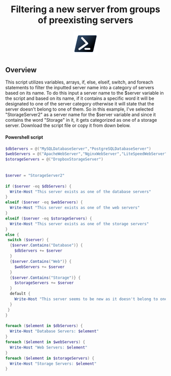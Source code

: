 <h1 align="center">Filtering a new server from groups of preexisting servers</h1>

<p align="center">
<img src="https://github.com/Mwajiduddin/Mwajiduddin/blob/main/images/powershell_icon.png" height="15%" width="15%" />
</p>

<h2>Overview</h2>
This script utilizes variables, arrays, if, else, elseif, switch, and foreach statements to filter the inputted server name into a category of servers based on its name. To do this input a server name to the $server variable in the script and based on its name, if it contains a specific word it will be designated to one of the server category otherwise it will state that the server doesn't belong to one of them. So in this example, I've selected "StorageServer2" as a server name for the $server variable and since it contains the word "Storage" in it, it gets categorized as one of a storage server.
Download the script file or copy it from down below.

<summary> <h4>Powershell script</h4> </summary>
  
```Powershell
$dbServers = @("MySQLDatabaseServer","PostgreSQLDatabaseServer")
$webServers = @("ApacheWebServer","NginxWebServer","LiteSpeedWebServer")
$storageServers = @("DropboxStorageServer")


$server = "StorageServer2"

if ($server -eq $dbServers) {
  Write-Host "This server exists as one of the database servers"
}
elseif ($server -eq $webServers) {
  Write-Host "This server exists as one of the web servers"
}
elseif ($server -eq $storageServers) {
  Write-Host "This server exists as one of the storage servers"
}
else {
 switch ($server) {
  {$server.Contains("Database")} {
    $dbServers += $server
  }
  {$server.Contains("Web")} {
    $webServers += $server
  }
  {$server.Contains("Storage")} {
    $storageServers += $server
  }
  default {
    Write-Host "This server seems to be new as it doesn't belong to one of the server groups below"
  }
 }
}

foreach ($element in $dbServers) {
  Write-Host "Database Servers: $element"
}
foreach ($element in $webServers) {
  Write-Host "Web Servers: $element"
}
foreach ($element in $storageServers) {
  Write-Host "Storage Servers: $element"
}

``` 
